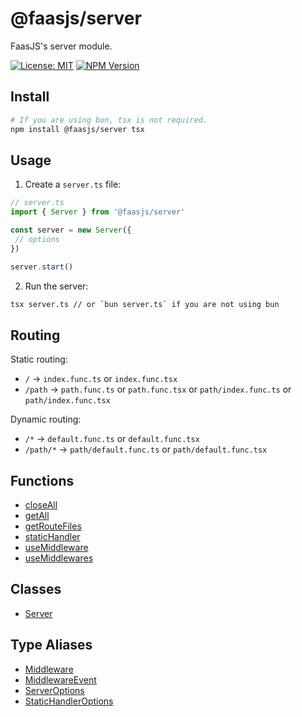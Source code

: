 # @faasjs/server

FaasJS's server module.

[![License: MIT](https://img.shields.io/npm/l/@faasjs/server.svg)](https://github.com/faasjs/faasjs/blob/main/packages/server/LICENSE)
[![NPM Version](https://img.shields.io/npm/v/@faasjs/server.svg)](https://www.npmjs.com/package/@faasjs/server)

## Install

```sh
# If you are using bun, tsx is not required.
npm install @faasjs/server tsx
```

## Usage

1. Create a `server.ts` file:
```ts
// server.ts
import { Server } from '@faasjs/server'

const server = new Server({
 // options
})

server.start()
```
2. Run the server:
```sh
tsx server.ts // or `bun server.ts` if you are not using bun
```

## Routing

Static routing:

- `/` -> `index.func.ts` or `index.func.tsx`
- `/path` -> `path.func.ts` or `path.func.tsx` or `path/index.func.ts` or `path/index.func.tsx`

Dynamic routing:

- `/*` -> `default.func.ts` or `default.func.tsx`
- `/path/*` -> `path/default.func.ts` or `path/default.func.tsx`

## Functions

- [closeAll](functions/closeAll.md)
- [getAll](functions/getAll.md)
- [getRouteFiles](functions/getRouteFiles.md)
- [staticHandler](functions/staticHandler.md)
- [useMiddleware](functions/useMiddleware.md)
- [useMiddlewares](functions/useMiddlewares.md)

## Classes

- [Server](classes/Server.md)

## Type Aliases

- [Middleware](type-aliases/Middleware.md)
- [MiddlewareEvent](type-aliases/MiddlewareEvent.md)
- [ServerOptions](type-aliases/ServerOptions.md)
- [StaticHandlerOptions](type-aliases/StaticHandlerOptions.md)
